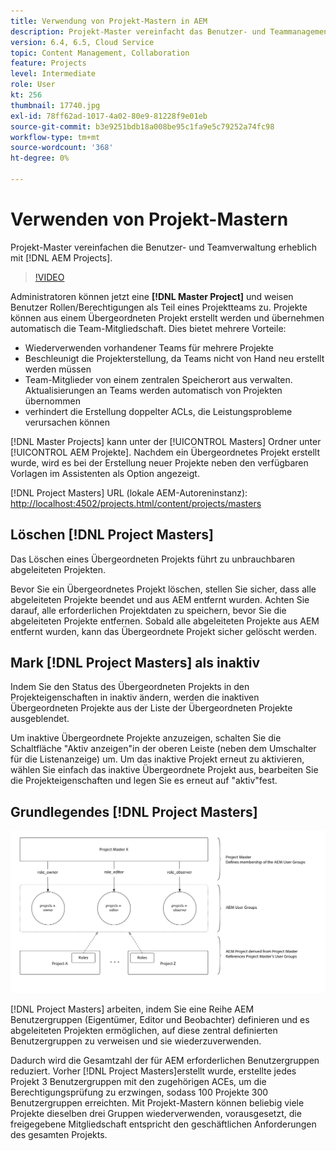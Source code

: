 ```yaml
---
title: Verwendung von Projekt-Mastern in AEM
description: Projekt-Master vereinfacht das Benutzer- und Teammanagement mit AEM Projekten erheblich.
version: 6.4, 6.5, Cloud Service
topic: Content Management, Collaboration
feature: Projects
level: Intermediate
role: User
kt: 256
thumbnail: 17740.jpg
exl-id: 78ff62ad-1017-4a02-80e9-81228f9e01eb
source-git-commit: b3e9251bdb18a008be95c1fa9e5c79252a74fc98
workflow-type: tm+mt
source-wordcount: '368'
ht-degree: 0%

---
```


# Verwenden von Projekt-Mastern

Projekt-Master vereinfachen die Benutzer- und Teamverwaltung erheblich mit [!DNL AEM Projects].

>[!VIDEO](https://video.tv.adobe.com/v/17740?quality=12&learn=on)

Administratoren können jetzt eine **[!DNL Master Project]** und weisen Benutzer Rollen/Berechtigungen als Teil eines Projektteams zu. Projekte können aus einem Übergeordneten Projekt erstellt werden und übernehmen automatisch die Team-Mitgliedschaft. Dies bietet mehrere Vorteile:

* Wiederverwenden vorhandener Teams für mehrere Projekte
* Beschleunigt die Projekterstellung, da Teams nicht von Hand neu erstellt werden müssen
* Team-Mitglieder von einem zentralen Speicherort aus verwalten. Aktualisierungen an Teams werden automatisch von Projekten übernommen
* verhindert die Erstellung doppelter ACLs, die Leistungsprobleme verursachen können

[!DNL Master Projects] kann unter der [!UICONTROL Masters] Ordner unter [!UICONTROL AEM Projekte]. Nachdem ein Übergeordnetes Projekt erstellt wurde, wird es bei der Erstellung neuer Projekte neben den verfügbaren Vorlagen im Assistenten als Option angezeigt.

[!DNL Project Masters] URL (lokale AEM-Autoreninstanz): [http://localhost:4502/projects.html/content/projects/masters](http://localhost:4502/projects.html/content/projects/masters)

## Löschen [!DNL Project Masters]

Das Löschen eines Übergeordneten Projekts führt zu unbrauchbaren abgeleiteten Projekten.

Bevor Sie ein Übergeordnetes Projekt löschen, stellen Sie sicher, dass alle abgeleiteten Projekte beendet und aus AEM entfernt wurden. Achten Sie darauf, alle erforderlichen Projektdaten zu speichern, bevor Sie die abgeleiteten Projekte entfernen. Sobald alle abgeleiteten Projekte aus AEM entfernt wurden, kann das Übergeordnete Projekt sicher gelöscht werden.

## Mark [!DNL Project Masters] als inaktiv

Indem Sie den Status des Übergeordneten Projekts in den Projekteigenschaften in inaktiv ändern, werden die inaktiven Übergeordneten Projekte aus der Liste der Übergeordneten Projekte ausgeblendet.

Um inaktive Übergeordnete Projekte anzuzeigen, schalten Sie die Schaltfläche &quot;Aktiv anzeigen&quot;in der oberen Leiste (neben dem Umschalter für die Listenanzeige) um. Um das inaktive Projekt erneut zu aktivieren, wählen Sie einfach das inaktive Übergeordnete Projekt aus, bearbeiten Sie die Projekteigenschaften und legen Sie es erneut auf &quot;aktiv&quot;fest.

## Grundlegendes [!DNL Project Masters]

![Technische Ansicht der Projekt-Master](assets/use-project-masters/project-masters-architecture.png)

[!DNL Project Masters] arbeiten, indem Sie eine Reihe AEM Benutzergruppen (Eigentümer, Editor und Beobachter) definieren und es abgeleiteten Projekten ermöglichen, auf diese zentral definierten Benutzergruppen zu verweisen und sie wiederzuverwenden.

Dadurch wird die Gesamtzahl der für AEM erforderlichen Benutzergruppen reduziert. Vorher [!DNL Project Masters]erstellt wurde, erstellte jedes Projekt 3 Benutzergruppen mit den zugehörigen ACEs, um die Berechtigungsprüfung zu erzwingen, sodass 100 Projekte 300 Benutzergruppen erreichten. Mit Projekt-Mastern können beliebig viele Projekte dieselben drei Gruppen wiederverwenden, vorausgesetzt, die freigegebene Mitgliedschaft entspricht den geschäftlichen Anforderungen des gesamten Projekts.
